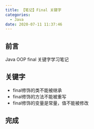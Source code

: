 ```yaml
---
title: 【笔记】Final 关键字
categories:
  - Java
date: 2020-07-11 11:37:46
---
```


## 前言

Java OOP final 关键字学习笔记

<!-- more -->

## 关键字

- final修饰的类不能被继承
- final修饰的方法不能被重写
- final修饰的变量是常量，值不能被修改

## 完成


